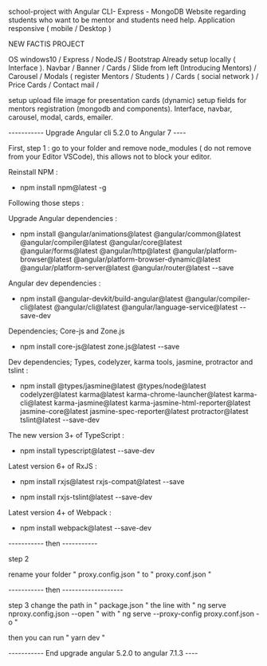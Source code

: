 school-project with Angular CLI- Express - MongoDB
Website regarding students who want to be mentor and students need help. Application responsive ( mobile / Desktop )

NEW FACTIS PROJECT

OS windows10 / Express / NodeJS / Bootstrap
Already setup locally ( Interface ). Navbar / Banner / Cards / Slide from left (Introducing Mentors) / Carousel / Modals ( register Mentors / Students ) / Cards ( social network ) / Price Cards / Contact mail /

setup upload file image for presentation cards (dynamic) setup fields for mentors registration (mongodb and components).
Interface, navbar, carousel, modal, cards, emailer.


----------- Upgrade Angular cli 5.2.0 to Angular 7 ----

First, step 1 : go to your folder and remove node_modules ( do not remove from your Editor VSCode), this allows not to block your editor.

Reinstall NPM :

- npm install npm@latest -g

Following those steps : 

Upgrade Angular dependencies :

- npm install @angular/animations@latest @angular/common@latest @angular/compiler@latest @angular/core@latest @angular/forms@latest @angular/http@latest @angular/platform-browser@latest @angular/platform-browser-dynamic@latest @angular/platform-server@latest @angular/router@latest --save

Angular dev dependencies :

- npm install @angular-devkit/build-angular@latest @angular/compiler-cli@latest @angular/cli@latest @angular/language-service@latest --save-dev

Dependencies; Core-js and Zone.js

- npm install core-js@latest zone.js@latest --save

Dev dependencies; Types, codelyzer, karma tools, jasmine, protractor and tslint :

- npm install @types/jasmine@latest @types/node@latest codelyzer@latest karma@latest karma-chrome-launcher@latest karma-cli@latest karma-jasmine@latest karma-jasmine-html-reporter@latest jasmine-core@latest jasmine-spec-reporter@latest protractor@latest tslint@latest --save-dev

The new version 3+ of TypeScript :

- npm install typescript@latest --save-dev

Latest version 6+ of RxJS :

- npm install rxjs@latest rxjs-compat@latest --save

- npm install rxjs-tslint@latest --save-dev

Latest version 4+ of Webpack :

- npm install webpack@latest --save-dev

----------- then -----------

step 2

rename your folder " proxy.config.json " to " proxy.conf.json "

----------- then -------------------

step 3 
change the path in " package.json " the line with " ng serve nproxy.config.json --open " with " ng serve --proxy-config proxy.conf.json -o "

then you can run " yarn dev "

----------- End upgrade angular 5.2.0 to angular 7.1.3 ----
